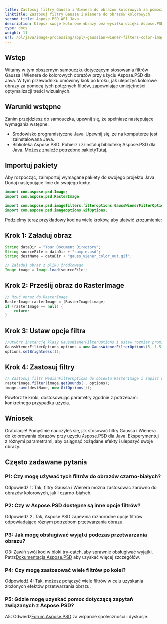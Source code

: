 ```yaml
---
title: Zastosuj filtry Gaussa i Wienera do obrazów kolorowych za pomocą Aspose.PSD dla Java
linktitle: Zastosuj filtry Gaussa i Wienera do obrazów kolorowych
second_title: Aspose.PSD API Java
description: Ulepsz swoje kolorowe obrazy bez wysiłku dzięki Aspose.PSD dla Java. Naucz się krok po kroku stosować filtry Gaussa i Wienera, aby uzyskać oszałamiające rezultaty wizualne.
type: docs
weight: 11
url: /pl/java/image-processing/apply-gaussian-wiener-filters-color-image/
---
```

## Wstęp

Witamy w tym obszernym samouczku dotyczącym stosowania filtrów Gaussa i Wienera do kolorowych obrazów przy użyciu Aspose.PSD dla Java. W tym przewodniku omówimy krok po kroku, jak ulepszyć kolorowe obrazy za pomocą tych potężnych filtrów, zapewniając umiejętności optymalizacji treści wizualnych.

## Warunki wstępne

Zanim przejdziesz do samouczka, upewnij się, że spełniasz następujące wymagania wstępne:

- Środowisko programistyczne Java: Upewnij się, że na komputerze jest zainstalowana Java.
-  Biblioteka Aspose.PSD: Pobierz i zainstaluj bibliotekę Aspose.PSD dla Java. Możesz znaleźć potrzebne pakiety[Tutaj](https://releases.aspose.com/psd/java/).

## Importuj pakiety

Aby rozpocząć, zaimportuj wymagane pakiety do swojego projektu Java. Dodaj następujące linie do swojego kodu:

```java
import com.aspose.psd.Image;
import com.aspose.psd.RasterImage;

import com.aspose.psd.imagefilters.filteroptions.GaussWienerFilterOptions;
import com.aspose.psd.imageoptions.GifOptions;
```

Podzielmy teraz przykładowy kod na wiele kroków, aby ułatwić zrozumienie:

## Krok 1: Załaduj obraz

```java
String dataDir = "Your Document Directory";
String sourceFile = dataDir + "sample.psd";
String destName = dataDir + "gauss_wiener_color_out.gif";

// Załaduj obraz z pliku źródłowego
Image image = Image.load(sourceFile);
```

## Krok 2: Prześlij obraz do RasterImage

```java
// Rzuć obraz do RasterImage
RasterImage rasterImage = (RasterImage)image;
if (rasterImage == null) {
    return;
}
```

## Krok 3: Ustaw opcje filtra

```java
//Utwórz instancję klasy GaussWienerFilterOptions i ustaw rozmiar promienia oraz wartość wygładzenia.
GaussWienerFilterOptions options = new GaussWienerFilterOptions(5, 1.5);
options.setBrightness(1);
```

## Krok 4: Zastosuj filtry

```java
// Zastosuj filtr MedianFilterOptions do obiektu RasterImage i zapisz wynikowy obraz
rasterImage.filter(image.getBounds(), options);
image.save(destName, new GifOptions());
```

Powtórz te kroki, dostosowując parametry zgodnie z potrzebami konkretnego przypadku użycia.

## Wniosek

Gratulacje! Pomyślnie nauczyłeś się, jak stosować filtry Gaussa i Wienera do kolorowania obrazów przy użyciu Aspose.PSD dla Java. Eksperymentuj z różnymi parametrami, aby osiągnąć pożądane efekty i ulepszyć swoje obrazy.

## Często zadawane pytania

### P1: Czy mogę używać tych filtrów do obrazów czarno-białych?

Odpowiedź 1: Tak, filtry Gaussa i Wienera można zastosować zarówno do obrazów kolorowych, jak i czarno-białych.

### P2: Czy w Aspose.PSD dostępne są inne opcje filtrów?

Odpowiedź 2: Tak, Aspose.PSD zapewnia różnorodne opcje filtrów odpowiadające różnym potrzebom przetwarzania obrazu.

### P3: Jak mogę obsługiwać wyjątki podczas przetwarzania obrazu?

 O3: Zawiń swój kod w bloki try-catch, aby sprawnie obsługiwać wyjątki. Patrz[Dokumentacja Aspose.PSD](https://reference.aspose.com/psd/java/) aby uzyskać więcej szczegółów.

### P4: Czy mogę zastosować wiele filtrów po kolei?

Odpowiedź 4: Tak, możesz połączyć wiele filtrów w celu uzyskania złożonych efektów przetwarzania obrazu.

### P5: Gdzie mogę uzyskać pomoc dotyczącą zapytań związanych z Aspose.PSD?

 A5: Odwiedź[Forum Aspose.PSD](https://forum.aspose.com/c/psd/34) za wsparcie społeczności i dyskusje.